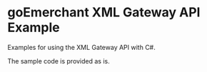 goEmerchant XML Gateway API Example
==================
Examples for using the XML Gateway API with C#.

The sample code is provided as is.